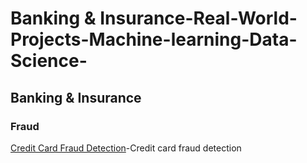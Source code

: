 # Banking & Insurance-Real-World-Projects-Machine-learning-Data-Science-

<h2>Banking & Insurance</h2>
<h3>Fraud</h3>

[Credit Card Fraud Detection](https://github.com/mohansharma077/-Fraud-Detection-On-Credit-Card-Transactions)-Credit card fraud detection

